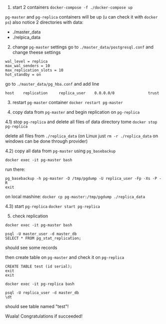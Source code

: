 1) start 2 containers `docker-compose -f ./docker-compose up`


`pg-master` and `pg-replica` containers will be up (u can check it with `docker ps`)
also notice 2 directories with data:
* ./master_data
* ./relpica_data

2) change `pg-master` settings
go to `./master_data/postgresql.conf` and change theese settings

```
wal_level = replica
max_wal_senders = 10
max_replication_slots = 10
hot_standby = on
```

go to `./master_data/pg_hba.conf` and add line

```
host    replication     replica_user    0.0.0.0/0               trust
```

3) restart `pg-master` container
`docker restart pg-master`

4) copy data from `pg-master` and begin replication on `pg-replica`

4.1) stop `pg-replica` and delete all files of data directory tome
`docker stop pg-replica`

delete all files from `./replica_data` (on Linux just `rm -r ./replica_data` on windows can be done through provider)

4.2) copy all data from `pg-master` using `pg_basebackup`

`docker exec -it pg-master bash`

run there:
```
pg_basebackup -h pg-master -D /tmp/pgdump -U replica_user -Fp -Xs -P -R
exit
```

on local mashine:
`docker cp pg-master:/tmp/pgdump ./replica_data`

4.3) start `pg-replica`
`docker start pg-replica`

5) check replication

`docker exec -it pg-master bash`

```
psql -U master_user -d master_db
SELECT * FROM pg_stat_replication;
```

should see some records

then create table on `pg-master` and check it on `pg-replica`

```
CREATE TABLE test (id serial);
exit
exit
```

`docker exec -it pg-replica bash`

```
psql -U replica_user -d master_db
\dt
```

should see table named "test"!

Wuala! Congratulations if succeeded!
